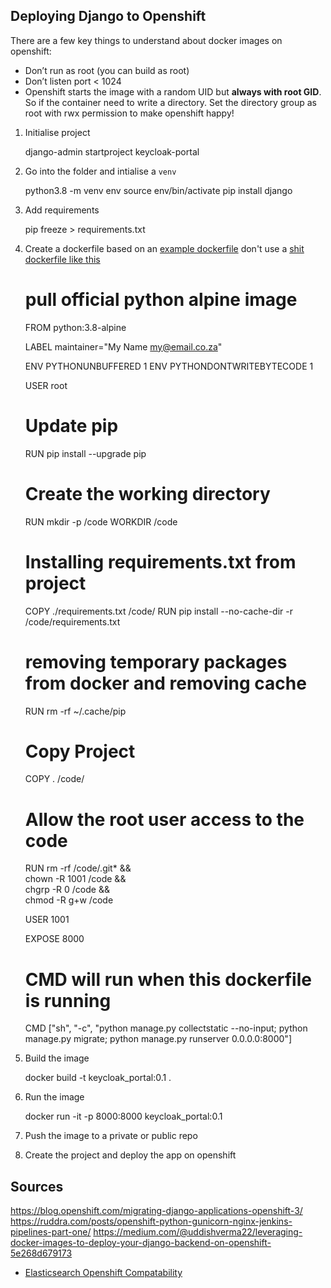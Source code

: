 ## Deploying Django to Openshift

There are a few key things to understand about docker images on openshift:
* Don’t run as root (you can build as root)
* Don’t listen port < 1024
* Openshift starts the image with a random UID but **always with root GID**. So if the container need to write a directory. Set the directory group as root with rwx permission to make openshift happy!

1. Initialise project

    django-admin startproject keycloak-portal
    
2. Go into the folder and intialise a `venv`

    python3.8 -m venv env
    source env/bin/activate
    pip install django

3. Add requirements 

    pip freeze > requirements.txt

4. Create a dockerfile based on an [example dockerfile](https://github.com/openshift-katacoda/blog-django-py/blob/master/Dockerfile) don't use a [shit dockerfile like this](https://github.com/CentOS/CentOS-Dockerfiles/blob/master/Django/centos7/Dockerfile)

    # pull official python alpine image
    FROM python:3.8-alpine

    LABEL maintainer="My Name <my@email.co.za>"

    ENV PYTHONUNBUFFERED 1
    ENV PYTHONDONTWRITEBYTECODE 1

    USER root

    # Update pip
    RUN pip install --upgrade pip

    # Create the working directory
    RUN mkdir -p /code
    WORKDIR /code

    # Installing requirements.txt from project
    COPY ./requirements.txt /code/
    RUN pip install --no-cache-dir -r /code/requirements.txt

    # removing temporary packages from docker and removing cache 
    RUN rm -rf ~/.cache/pip

    # Copy Project
    COPY . /code/

    # Allow the root user access to the code
    RUN rm -rf /code/.git* && \
        chown -R 1001 /code && \
        chgrp -R 0 /code && \
        chmod -R g+w /code

    USER 1001

    EXPOSE 8000

    # CMD will run when this dockerfile is running
    CMD ["sh", "-c", "python manage.py collectstatic --no-input; python manage.py migrate; python manage.py runserver 0.0.0.0:8000"]

5. Build the image

    docker build -t keycloak_portal:0.1 .

6. Run the image

    docker run -it -p 8000:8000 keycloak_portal:0.1

7. Push the image to a private or public repo

8. Create the project and deploy the app on openshift


## Sources

https://blog.openshift.com/migrating-django-applications-openshift-3/
https://ruddra.com/posts/openshift-python-gunicorn-nginx-jenkins-pipelines-part-one/
https://medium.com/@uddishverma22/leveraging-docker-images-to-deploy-your-django-backend-on-openshift-5e268d679173
* [Elasticsearch Openshift Compatability](https://medium.com/faun/official-elasticsearch-images-and-openshift-compatibility-a7ea03b31924)
